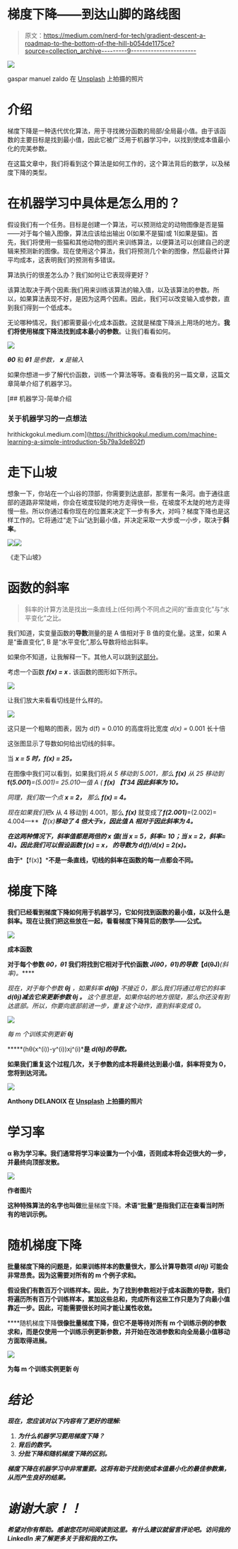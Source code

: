 # 梯度下降——到达山脚的路线图

> 原文：<https://medium.com/nerd-for-tech/gradient-descent-a-roadmap-to-the-bottom-of-the-hill-b054de1175ce?source=collection_archive---------9----------------------->

![](img/73c8eadc118d458858bd73e08e71eb95.png)

gaspar manuel zaldo 在 [Unsplash](https://unsplash.com/s/photos/free-to-edit-mountain-images?utm_source=unsplash&utm_medium=referral&utm_content=creditCopyText) 上拍摄的照片

# 介绍

梯度下降是一种迭代优化算法，用于寻找微分函数的局部/全局最小值。由于该函数的主要目标是找到最小值，因此它被广泛用于机器学习中，以找到使成本值最小化的完美参数。

在这篇文章中，我们将看到这个算法是如何工作的，这个算法背后的数学，以及梯度下降的类型。

# 在机器学习中具体是怎么用的？

假设我们有一个任务。目标是创建一个算法，可以预测给定的动物图像是否是猫——对于每个输入图像，算法应该给出输出 0(如果不是猫)或 1(如果是猫)。首先，我们将使用一些猫和其他动物的图片来训练算法，以便算法可以创建自己的逻辑来预测新的图像。现在使用这个算法，我们将预测几个新的图像，然后最终计算平均成本，这表明我们的预测有多错误。

算法执行的很差怎么办？我们如何让它表现得更好？

该算法取决于两个因素:我们用来训练该算法的输入值，以及该算法的参数。所以，如果算法表现不好，是因为这两个因素。因此，我们可以改变输入或参数，直到我们得到一个低成本。

无论哪种情况，我们都需要最小化成本函数。这就是梯度下降派上用场的地方。**我们将使用梯度下降法找到成本最小的参数**。让我们看看如何。

![](img/e7f37f89cc25a3197a1dc6f2b23fc327.png)

***θ0*** 和 ***θ1*** *是参数，* ***x*** *是输入*

如果你想进一步了解代价函数，训练一个算法等等。查看我的另一篇文章，这篇文章简单介绍了机器学习。

[](https://hrithickgokul.medium.com/machine-learning-a-simple-introduction-5b79a3de802f) [## 机器学习-简单介绍

### 关于机器学习的一点想法

hrithickgokul.medium.com](https://hrithickgokul.medium.com/machine-learning-a-simple-introduction-5b79a3de802f) 

# 走下山坡

想象一下，你站在一个山谷的顶部，你需要到达底部，那里有一条河。由于通往底部的道路非常陡峭，你会在坡度较陡的地方走得快一些，在坡度不太陡的地方走得慢一些。所以你通过看你现在的位置来决定下一步有多大，对吗？梯度下降也是这样工作的。它将通过“走下山”达到最小值，并决定采取一大步或一小步，取决于**斜率**。

![](img/09fd3d334d41add7519bc9e54c31573b.png)![](img/4ac05b054ecdb3f5508c6d7cd2e32d38.png)

《走下山坡》

# 函数的斜率

> 斜率的计算方法是找出一条直线上(任何)两个不同点之间的“垂直变化”与“水平变化”之比。

我们知道，实变量函数的**导数**测量的是 A 值相对于 B 值的变化量。这里，如果 A 是“垂直变化”, B 是“水平变化”,那么导数将给出斜率。

如果你不知道，让我解释一下。其他人可以跳到[这部分](#94ce)。

考虑一个函数 ***f(x) = x .*** 该函数的图形如下所示。

![](img/dcd435e1c63604da1432dcab938b81ed.png)

让我们放大来看看切线是什么样的。

![](img/bf270bb7cbd02acf84755842603d084b.png)

这只是一个粗略的图表，因为 d(f) = 0.010 的高度将比宽度 *d(x) =* 0.001 长十倍

这张图显示了导数如何给出切线的斜率。

当 ***x = 5 时，f(x) = 25。***

在图像中我们可以看到，如果我们将*从 5 移动到 5.001，那么 ***f(x)*** 从 25 移动到***f(***5.001***)***=(5.001)= 25.010—值 A ( ***f(x) 【T34 因此斜率为 10。****

*同理，我们取一个点 ***x = 2，*** 那么 ***f(x) = 4。****

*现在如果我们把*x 从 4 移动到 4.001，那么 ***f(x)*** 就变成了***f(2.001)***=(2.002)= 4.004—***【f(x)***移动了 4 倍大于*x，因此值 A 相对于因此斜率为 4。***

***在这两种情况下，斜率值都是两倍的 ***x*** 值(当 ***x*** = 5，斜率= 10；当 ***x*** = 2，斜率= 4)。因此我们可以假设函数 ***f(x) = x，*** 的导数为 ***d(f)/d(x) = 2(x)。******

**由于***【f(x)】***不是一条直线，切线的斜率在函数的每一点都会不同。**

# **梯度下降**

**我们已经看到梯度下降如何用于机器学习，它如何找到函数的最小值，以及什么是斜率。现在让我们把这些放在一起，看看梯度下降背后的数学——公式。**

**![](img/0181820b57442f43eae4aa77b5b51e87.png)**

**成本函数**

**对于每个参数 ***θ0，θ1*** 我们将找到它相对于代价函数 ***J(θ0，θ1)的导数***【d(θJ)***(斜率)。*****

*现在，对于每个参数 ***θj*** ，如果斜率 ***d(θj)*** 不接近 0，那么我们将通过用它的斜率 ***d(θj)减去它来更新参数 ***θj*** 。*** 这个意思是，如果你站的地方很陡，那么你还没有到达底部。所以，你要向底部前进一步，重复这个动作，直到斜率变成 0。*

*![](img/77b53f35c3553683026ea5d8f1b01d8f.png)*

*每 m 个训练实例更新 ***θj****

*****(hθ(x^(i))-y^(i))xj^(i)***是 ***d(θj)的导数。*****

**如果我们重复这个过程几次，关于参数的成本将最终达到最小值，斜率将变为 0，您将到达河流。**

**![](img/73f6e72310c30e977e4b486e3ddd3246.png)**

**Anthony DELANOIX 在 [Unsplash](https://unsplash.com?utm_source=medium&utm_medium=referral) 上拍摄的照片**

# **学习率**

****α** 称为学习率。我们通常将学习率设置为一个小值，否则成本将会迈很大的一步，并最终向顶部发散。**

**![](img/5f5636926074a2b12ddb9818d9cdad95.png)**

**作者图片**

**这种特殊算法的名字也叫做**批量梯度下降。**术语“批量”是指我们正在查看当时所有的培训示例。**

# **随机梯度下降**

**批量梯度下降的问题是，如果训练样本的数量很大，那么计算导数项 ***d(θj)*** 可能会非常昂贵。因为这需要对所有的 **m** 个例子求和。**

**假设我们有数百万个训练样本。因此，为了找到参数相对于成本函数的导数，我们将遍历所有百万个训练样本，累加这些总和，完成所有这些工作只是为了向最小值靠近一步。因此，可能需要很长时间才能让属性收敛。**

****随机梯度下降**很像批量梯度下降，但它不是等待对所有 **m 个**训练示例的参数求和，而是仅使用一个训练示例更新参数，并开始在改进参数和向全局最小值移动方面取得进展。**

**![](img/555fd820ee0b40de011c805193019514.png)**

**为每 m 个训练实例更新 ***θj*****

# ***结论***

***现在，您应该对以下内容有了更好的理解:***

1.  ***为什么机器学习要用梯度下降？***
2.  ***背后的数学。***
3.  ***分批下降和随机梯度下降的区别。***

***梯度下降在机器学习中非常重要。这将有助于找到使成本值最小化的最佳参数集，从而产生良好的结果。***

# ***谢谢大家！！***

***希望对你有帮助。感谢您花时间阅读到这里。有什么建议就留言评论吧。访问我的 LinkedIn 来了解更多关于我和我的工作。***